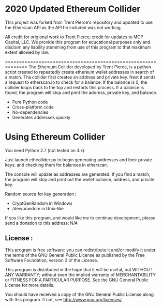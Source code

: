 2020 Updated Ethereum Collider 
==============================================================

This project was forked from Trent Pierce's repository and updated to use the Etherscan API as the API he included was not working.

All credit for origional work to Trent Pierce; credit for updates to MCP Capital, LLC. We provide this program for educational purposes only and disclaim any liability stemming from use of this program to that maximum extent allowed by law.

==============================================================
The Ethereum Collider developed by Trent Pierce, is a python script created to repeatedly create ethereum wallet addresses in search of a match.
The collider first creates an address and private key. Next it sends a request to etherscan.io to check for a balance. 
If the balance is 0, the collider loops back to the top and restarts this process. If a balance is found, the program 
will stop and print the address, private key, and balance.

* Pure Python code
* Cross-platform code
* No-dependencies
* Generates addresses quickly


Using Ethereum Collider
===============================================================

You need Python 2.7 (not tested on 3.x).

Just launch ethcollider.py to begin generating addresses and their private keys; and checking them for balances in etherscan.

The console will update as addresses are generated. If you find a match, the program will stop and print out
the wallet balance, address, and private key.


Random source for key generation :

* CryptGenRandom in Windows
* /dev/urandom   in Unix-like


If you like this program, and would like me to continue development, please send a donation to this address:
N/A

License :
----------
This program is free software: you can redistribute it and/or modify
it under the terms of the GNU General Public License as published by
the Free Software Foundation, version 3 of the License.

This program is distributed in the hope that it will be useful,
but WITHOUT ANY WARRANTY; without even the implied warranty of
MERCHANTABILITY or FITNESS FOR A PARTICULAR PURPOSE.  See the
GNU General Public License for more details.

You should have received a copy of the GNU General Public License
along with this program.  If not, see <http://www.gnu.org/licenses/>.
